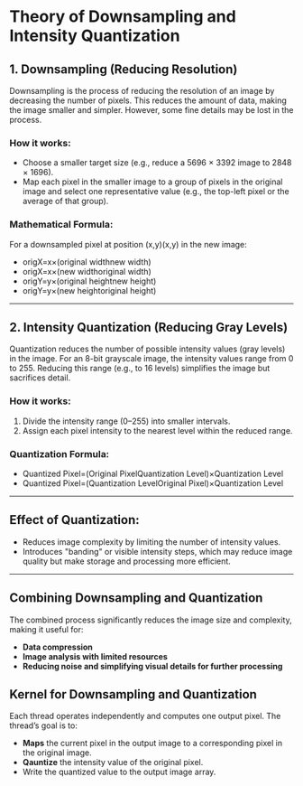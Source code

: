 # Theory of Downsampling and Intensity Quantization

## 1. Downsampling (Reducing Resolution)  
Downsampling is the process of reducing the resolution of an image by decreasing the number of pixels. This reduces the amount of data, making the image smaller and simpler. However, some fine details may be lost in the process.  

### How it works:  
- Choose a smaller target size (e.g., reduce a 5696 × 3392 image to 2848 × 1696).  
- Map each pixel in the smaller image to a group of pixels in the original image and select one representative value (e.g., the top-left pixel or the average of that group).  

### Mathematical Formula:  
For a downsampled pixel at position (x,y)(x,y) in the new image:
- origX=x×(original widthnew width)
- origX=x×(new widthoriginal width​)
- origY=y×(original heightnew height)
- origY=y×(new heightoriginal height​)

---

## 2. Intensity Quantization (Reducing Gray Levels)  
Quantization reduces the number of possible intensity values (gray levels) in the image. For an 8-bit grayscale image, the intensity values range from 0 to 255. Reducing this range (e.g., to 16 levels) simplifies the image but sacrifices detail.  

### How it works:  
1. Divide the intensity range (0–255) into smaller intervals.  
2. Assign each pixel intensity to the nearest level within the reduced range.  

### Quantization Formula:  
- Quantized Pixel=(Original PixelQuantization Level)×Quantization Level
- Quantized Pixel=(Quantization LevelOriginal Pixel​)×Quantization Level

---

## Effect of Quantization:  
- Reduces image complexity by limiting the number of intensity values.  
- Introduces "banding" or visible intensity steps, which may reduce image quality but make storage and processing more efficient.  

---

## Combining Downsampling and Quantization  
The combined process significantly reduces the image size and complexity, making it useful for:  
- **Data compression**  
- **Image analysis with limited resources**  
- **Reducing noise and simplifying visual details for further processing**

## Kernel for Downsampling and Quantization

Each thread operates independently and computes one output pixel. The thread’s goal is to:
- **Maps** the current pixel in the output image to a corresponding pixel in the original image.
- **Qauntize** the intensity value of the original pixel.
- Write the quantized value to the output image array.
